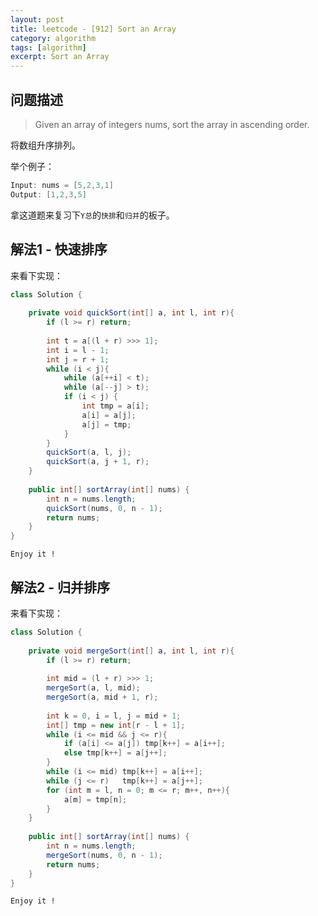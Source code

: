 ```yaml
---
layout: post
title: leetcode - [912] Sort an Array
category: algorithm
tags: [algorithm]
excerpt: Sort an Array
---
```


## 问题描述  

> Given an array of integers nums, sort the array in ascending order.  

将数组升序排列。  

举个例子：  

``` java
Input: nums = [5,2,3,1]
Output: [1,2,3,5]
```

拿这道题来复习下`Y总`的`快排`和`归并`的板子。  


## 解法1 - 快速排序    



来看下实现：  


``` java
class Solution {
    
    private void quickSort(int[] a, int l, int r){
        if (l >= r) return;
        
        int t = a[(l + r) >>> 1];
        int i = l - 1;
        int j = r + 1;
        while (i < j){
            while (a[++i] < t);
            while (a[--j] > t);
            if (i < j) {
                int tmp = a[i];
                a[i] = a[j];
                a[j] = tmp;
            }
        }
        quickSort(a, l, j);
        quickSort(a, j + 1, r);
    }
    
    public int[] sortArray(int[] nums) {        
        int n = nums.length;
        quickSort(nums, 0, n - 1);
        return nums;
    }
}
```

`Enjoy it ! `



## 解法2 - 归并排序    



来看下实现：  


``` java
class Solution {
    
    private void mergeSort(int[] a, int l, int r){
        if (l >= r) return;
        
        int mid = (l + r) >>> 1;
        mergeSort(a, l, mid);
        mergeSort(a, mid + 1, r);
        
        int k = 0, i = l, j = mid + 1;
        int[] tmp = new int[r - l + 1];
        while (i <= mid && j <= r){
            if (a[i] <= a[j]) tmp[k++] = a[i++];
            else tmp[k++] = a[j++];
        }
        while (i <= mid) tmp[k++] = a[i++];
        while (j <= r)   tmp[k++] = a[j++];
        for (int m = l, n = 0; m <= r; m++, n++){
            a[m] = tmp[n];
        }
    }
    
    public int[] sortArray(int[] nums) {
        int n = nums.length;
        mergeSort(nums, 0, n - 1);
        return nums;
    }
}
```

`Enjoy it ! `